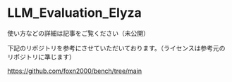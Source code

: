 # LLM_Evaluation_Elyza


使い方などの詳細は記事をご覧ください（未公開）


下記のリポジトリを参考にさせていただいております。（ライセンスは参考元のリポジトリに準じます）

https://github.com/foxn2000/bench/tree/main
